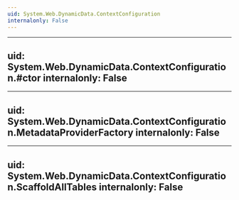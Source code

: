 ```yaml
---
uid: System.Web.DynamicData.ContextConfiguration
internalonly: False
---
```


---
uid: System.Web.DynamicData.ContextConfiguration.#ctor
internalonly: False
---

---
uid: System.Web.DynamicData.ContextConfiguration.MetadataProviderFactory
internalonly: False
---

---
uid: System.Web.DynamicData.ContextConfiguration.ScaffoldAllTables
internalonly: False
---
